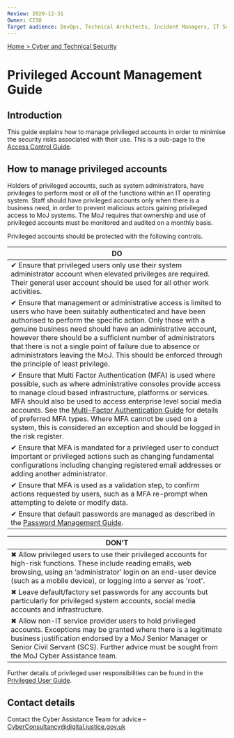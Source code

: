```yaml
---
Review: 2020-12-31
Owner: CISO
Target audience: DevOps, Technical Architects, Incident Managers, IT Service Managers, Software Developers
---
```


[Home > Cyber and Technical Security](home-security-policies-guides.md)

# Privileged Account Management Guide

## Introduction

This guide explains how to manage privileged accounts in order to minimise the security risks
associated with their use. This is a sub-page to the [Access Control Guide](access-control-guide.md).

## How to manage privileged accounts

Holders of privileged accounts, such as system administrators, have privileges to perform most or all
of the functions within an IT operating system. Staff should have privileged accounts only when
there is a business need, in order to prevent malicious actors gaining privileged access to MoJ
systems. The MoJ requires that ownership and use of privileged accounts must be monitored and
audited on a monthly basis.

Privileged accounts should be protected with the following controls.

| DO |
| --- |
| ✔ Ensure that privileged users only use their system administrator account when elevated privileges are required. Their general user account should be used for all other work activities. |
| ✔ Ensure that management or administrative access is limited to users who have been suitably authenticated and have been authorised to perform the specific action. Only those with a genuine business need should have an administrative account, however there should be a sufficient number of administrators that there is not a single point of failure due to absence or administrators leaving the MoJ. This should be enforced through the principle of least privilege. |
| ✔ Ensure that Multi Factor Authentication (MFA) is used where possible, such as where administrative consoles provide access to manage cloud based infrastructure, platforms or services. MFA should also be used to access enterprise level social media accounts. See the [Multi-Factor Authentication Guide](../multi-Factor-authentication-mfa-guide/) for details of preferred MFA types. Where MFA cannot be used on a system, this is considered an exception and should be logged in the risk register. |
| ✔ Ensure that MFA is mandated for a privileged user to conduct important or privileged actions such as changing fundamental configurations including changing registered email addresses or adding another administrator. |
| ✔ Ensure that MFA is used as a validation step, to confirm actions requested by users, such as a MFA re-prompt when attempting to delete or modify data. |
| ✔ Ensure that default passwords are managed as described in the [Password Management Guide](../password-management-guide/). |

| DON’T |
| --- |
| ✖ Allow privileged users to use their privileged accounts for high-risk functions. These include reading emails, web browsing, using an ‘administrator’ login on an end-user device (such as a mobile device), or logging into a server as 'root'. |
| ✖ Leave default/factory set passwords for any accounts but particularly for privileged system accounts, social media accounts and infrastructure. |
| ✖ Allow non-IT service provider users to hold privileged accounts. Exceptions may be granted where there is a legitimate business justification endorsed by a MoJ Senior Manager or Senior Civil Servant (SCS). Further advice must be sought from the MoJ Cyber Assistance team.

Further details of privileged user responsibilities can be found in the [Privileged User Guide](privileged-user-guide.md).

## Contact details

Contact the Cyber Assistance Team for advice – [CyberConsultancy@digital.justice.gov.uk](mailto:CyberConsultancy@digital.justice.gov.uk)
